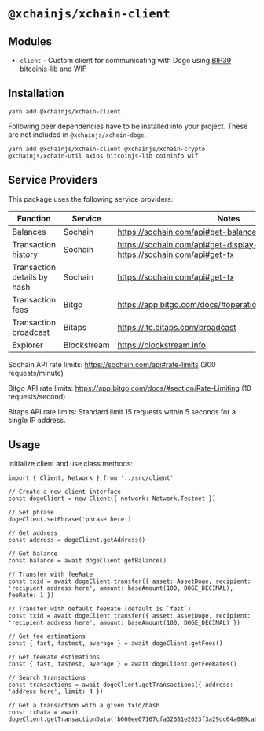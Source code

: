 # `@xchainjs/xchain-client`

## Modules

- `client` - Custom client for communicating with Doge using [BIP39](https://github.com/bitcoinjs/bip39) [bitcoinjs-lib](https://github.com/bitcoinjs/bitcoinjs-lib) and [WIF](https://github.com/bitcoinjs/wif)

## Installation

```
yarn add @xchainjs/xchain-client
```

Following peer dependencies have to be installed into your project. These are not included in `@xchainjs/xchain-doge`.

```
yarn add @xchainjs/xchain-client @xchainjs/xchain-crypto @xchainjs/xchain-util axios bitcoinjs-lib coininfo wif
```

## Service Providers

This package uses the following service providers:

| Function                    | Service     | Notes                                                                            |
| --------------------------- | ----------- | -------------------------------------------------------------------------------- |
| Balances                    | Sochain     | https://sochain.com/api#get-balance                                              |
| Transaction history         | Sochain     | https://sochain.com/api#get-display-data-address, https://sochain.com/api#get-tx |
| Transaction details by hash | Sochain     | https://sochain.com/api#get-tx                                                   |
| Transaction fees            | Bitgo       | https://app.bitgo.com/docs/#operation/v2.tx.getfeeestimate                       |
| Transaction broadcast       | Bitaps      | https://ltc.bitaps.com/broadcast                                                 |
| Explorer                    | Blockstream | https://blockstream.info                                                         |

Sochain API rate limits: https://sochain.com/api#rate-limits (300 requests/minute)

Bitgo API rate limits: https://app.bitgo.com/docs/#section/Rate-Limiting (10 requests/second)

Bitaps API rate limits: Standard limit 15 requests within 5 seconds for a single IP address.

## Usage

Initialize client and use class methods:

```
import { Client, Network } from '../src/client'

// Create a new client interface
const dogeClient = new Client({ network: Network.Testnet })

// Set phrase
dogeClient.setPhrase('phrase here')

// Get address
const address = dogeClient.getAddress()

// Get balance
const balance = await dogeClient.getBalance()

// Transfer with feeRate
const txid = await dogeClient.transfer({ asset: AssetDoge, recipient: 'recipient address here', amount: baseAmount(100, DOGE_DECIMAL), feeRate: 1 })

// Transfer with default feeRate (default is `fast`)
const txid = await dogeClient.transfer({ asset: AssetDoge, recipient: 'recipient address here', amount: baseAmount(100, DOGE_DECIMAL) })

// Get fee estimations
const { fast, fastest, average } = await dogeClient.getFees()

// Get feeRate estimations
const { fast, fastest, average } = await dogeClient.getFeeRates()

// Search transactions
const transactions = await dogeClient.getTransactions({ address: 'address here', limit: 4 })

// Get a transaction with a given txId/hash
const txData = await dogeClient.getTransactionData('b660ee07167cfa32681e2623f3a29dc64a089cabd9a3a07dd17f9028ac956eb8')

```
